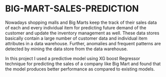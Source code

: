 # BIG-MART-SALES-PREDICTION

Nowadays shopping malls and Big Marts keep the track of their sales data of each and every individual item for
predicting future demand of the customer and update the inventory management as well. These data stores basically contain a
large number of customer data and individual item attributes in a data warehouse. Further, anomalies and frequent patterns are
detected by mining the data store from the data warehouse. 

In this project I used a predictive model
using XG boost Regressor technique for predicting the sales of a company like Big Mart and found that the model produces better
performance as compared to existing models.
